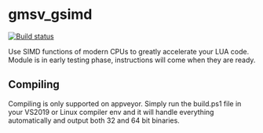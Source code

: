 # gmsv_gsimd
[![Build status](https://ci.appveyor.com/api/projects/status/nqh6xy8et08re5ok?svg=true)](https://ci.appveyor.com/project/storm37000/gmsv-gsimd)

Use SIMD functions of modern CPUs to greatly accelerate your LUA code. <br>
Module is in early testing phase, instructions will come when they are ready.

## Compiling

Compiling is only supported on appveyor.  Simply run the build.ps1 file in your VS2019 or Linux compiler env and it will handle everything automatically and output both 32 and 64 bit binaries.
